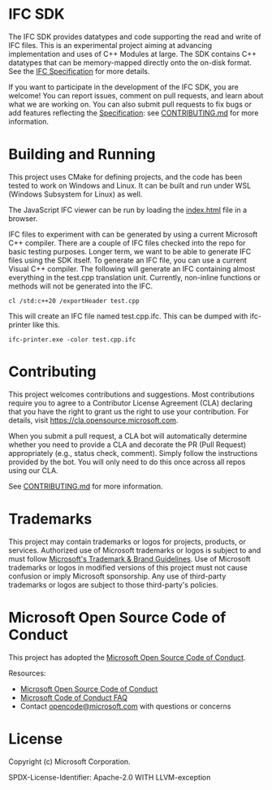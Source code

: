 # IFC SDK

The IFC SDK provides datatypes and code supporting the read and write of IFC files. 
This is an experimental project aiming at advancing implementation and uses of C++ Modules at large.
The SDK contains C++ 
datatypes that can be memory-mapped directly onto the on-disk format.
See the [IFC Specification](https://github.com/microsoft/ifc-spec) for more details.

If you want to participate in the development of the IFC SDK, you are welcome! You can report issues, comment on pull requests, and learn about what we are working on. You can also submit pull requests to fix bugs or add features reflecting the [Specification](https://github.com/microsoft/ifc-spec): see [CONTRIBUTING.md](CONTRIBUTING.md) for more information.

# Building and Running
This project uses CMake for defining projects, and the code has been tested to work on Windows and Linux. It can be built and run under WSL (Windows Subsystem for Linux) as well.

The JavaScript IFC viewer can be run by loading the [index.html](samples/sgraph-js/index.html) file in a browser.

IFC files to experiment with can be generated by using a current Microsoft C++ compiler. There are
a couple of IFC files checked into the repo for basic testing purposes. Longer term, we want to be
able to generate IFC files using the SDK itself. To generate an IFC file, you can use a current Visual C++ compiler. The following will generate an IFC containing almost everything in the test.cpp translation unit. Currently, non-inline functions or methods will not be generated into the IFC.

```shell
cl /std:c++20 /exportHeader test.cpp
```

This will create an IFC file named test.cpp.ifc. This can be dumped with ifc-printer like this.

```shell
ifc-printer.exe -color test.cpp.ifc
```

# Contributing
This project welcomes contributions and suggestions. Most contributions require you to agree to a Contributor License Agreement (CLA) declaring that you have the right to grant us the right to use your contribution. For details, visit https://cla.opensource.microsoft.com.

When you submit a pull request, a CLA bot will automatically determine whether you need to provide a CLA and decorate the PR (Pull Request) appropriately (e.g., status check, comment). Simply follow the instructions provided by the bot. You will only need to do this once across all repos using our CLA.

See [CONTRIBUTING.md](CONTRIBUTING.md) for more information.

# Trademarks

This project may contain trademarks or logos for projects, products, or services. Authorized use of Microsoft 
trademarks or logos is subject to and must follow 
[Microsoft's Trademark & Brand Guidelines](https://www.microsoft.com/en-us/legal/intellectualproperty/trademarks/usage/general).
Use of Microsoft trademarks or logos in modified versions of this project must not cause confusion or imply Microsoft sponsorship.
Any use of third-party trademarks or logos are subject to those third-party's policies.

# Microsoft Open Source Code of Conduct

This project has adopted the [Microsoft Open Source Code of Conduct](https://opensource.microsoft.com/codeofconduct/).

Resources:

- [Microsoft Open Source Code of Conduct](https://opensource.microsoft.com/codeofconduct/)
- [Microsoft Code of Conduct FAQ](https://opensource.microsoft.com/codeofconduct/faq/)
- Contact [opencode@microsoft.com](mailto:opencode@microsoft.com) with questions or concerns

# License

Copyright (c) Microsoft Corporation.

SPDX-License-Identifier: Apache-2.0 WITH LLVM-exception

